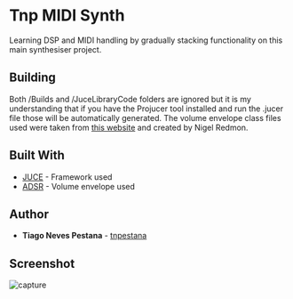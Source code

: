 # Tnp MIDI Synth

Learning DSP and MIDI handling by gradually stacking functionality on this main synthesiser project. 

## Building

Both /Builds and /JuceLibraryCode folders are ignored but it is my understanding that if you have the Projucer tool installed and run the .jucer file those will be automatically generated. The volume envelope class files used were taken from [this website](http://www.earlevel.com/main/2013/06/03/envelope-generators-adsr-code/) and created by Nigel Redmon.
## Built With

* [JUCE](https://juce.com/) - Framework used
* [ADSR](http://www.earlevel.com/main/2013/06/03/envelope-generators-adsr-code/) - Volume envelope used

## Author

* **Tiago Neves Pestana** - [tnpestana](https://github.com/tnpestana)

## Screenshot

![capture](https://user-images.githubusercontent.com/22794411/53520222-0b12d100-3acd-11e9-9fd2-db507d2f99ee.JPG)
